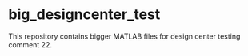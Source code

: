 # big_designcenter_test
This repository contains bigger MATLAB files for design center testing 
comment 22. 

